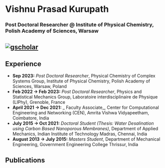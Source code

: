 # **Vishnu Prasad Kurupath**

### Post Doctoral Researcher @ Institute of Physical Chemistry, Polish Academy of Sciences, Warsaw

[![gscholar](https://github.com/vishnu-prasad-kurupath/vishnu-prasad-kurupath.github.io/assets/129292632/13655e3c-159f-4cbd-b75c-dea4d2e26496)][1]
---

## **Experience**
- **Sep 2023:** _Post Doctoral Researcher_, Physical Chemistry of Complex Systems Group, Institute of Physical Chemistry, Polish Academy of Sciences, Warsaw, Poland
- **Feb 2022 -> Feb 2023:** _Post Doctoral Researcher_, Physics and Statistical Mechanics Group, Laboratoire interdisciplinaire de Physique (LIPhy), Grenoble, France
- **April 2021 -> Dec 2021:** _ Faculty Associate_, Center for Computational Engineering and Networking (CEN), Amrita Vishwa Vidyapeetham, Coimbatore, India
- **July 2015 -> Oct 2021:** _Doctoral Student (Thesis: Water Desalination using Carbon Based Nanoporous Membranes)_, Department of Applied Mechanics, Indian Institute of Technology Madras, Chennai, India
- **August 2013 -> July 2015:** _Masters Student_, Department of Mechanical Engineering, Government Engineering College Thrissur, India

## **Publications**



[1]: https://scholar.google.com/citations?user=KUmun1kAAAAJ&hl=en

